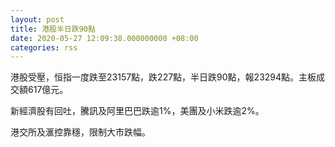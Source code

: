 ```yaml
---
layout: post
title: 港股半日跌90點
date: 2020-05-27 12:09:38.000000000 +08:00
categories: rss
---
```


港股受壓，恒指一度跌至23157點，跌227點，半日跌90點，報23294點。主板成交額617億元。

新經濟股有回吐，騰訊及阿里巴巴跌逾1%，美團及小米跌逾2%。

港交所及滙控靠穩，限制大市跌幅。
